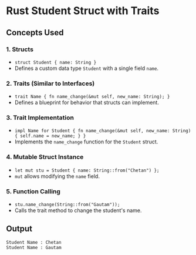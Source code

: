 # Rust Student Struct with Traits

## Concepts Used

### 1. **Structs**
   - `struct Student { name: String }`  
   - Defines a custom data type `Student` with a single field `name`.

### 2. **Traits (Similar to Interfaces)**
   - `trait Name { fn name_change(&mut self, new_name: String); }`  
   - Defines a blueprint for behavior that structs can implement.

### 3. **Trait Implementation**
   - `impl Name for Student { fn name_change(&mut self, new_name: String) { self.name = new_name; } }`  
   - Implements the `name_change` function for the `Student` struct.

### 4. **Mutable Struct Instance**
   - `let mut stu = Student { name: String::from("Chetan") };`  
   - `mut` allows modifying the `name` field.

### 5. **Function Calling**
   - `stu.name_change(String::from("Gautam"));`  
   - Calls the trait method to change the student's name.

## **Output**

```
Student Name : Chetan 
Student Name : Gautam
```
